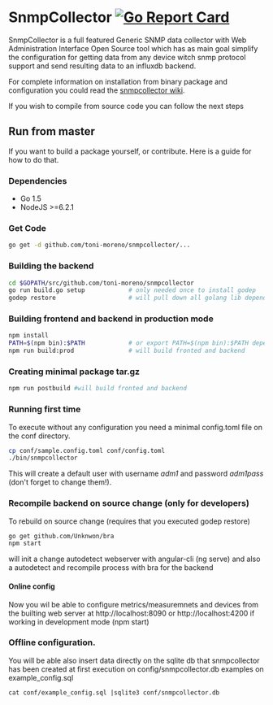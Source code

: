 # SnmpCollector [![Go Report Card](https://goreportcard.com/badge/github.com/toni-moreno/snmpcollector)](https://goreportcard.com/report/github.com/toni-moreno/snmpcollector)

SnmpCollector is a full featured Generic SNMP data collector with Web Administration Interface Open Source tool which has as main goal simplify  the configuration for getting data from any  device witch snmp protocol support and send resulting data to an influxdb backend.

For complete information on installation from  binary package and configuration you could  read the [snmpcollector wiki](https://github.com/toni-moreno/snmpcollector/wiki).

If you wish to compile from source code you can follow the next steps

## Run from master
If you want to build a package yourself, or contribute. Here is a guide for how to do that.

### Dependencies

- Go 1.5
- NodeJS >=6.2.1

### Get Code

```bash
go get -d github.com/toni-moreno/snmpcollector/...
```

### Building the backend


```bash
cd $GOPATH/src/github.com/toni-moreno/snmpcollector
go run build.go setup            # only needed once to install godep
godep restore                    # will pull down all golang lib dependencies in your current GOPATH
```

### Building frontend and backend in production mode

```bash
npm install
PATH=$(npm bin):$PATH            # or export PATH=$(npm bin):$PATH depending on your shell
npm run build:prod               # will build fronted and backend
```
### Creating minimal package tar.gz

```bash
npm run postbuild #will build fronted and backend
```

### Running first time
To execute without any configuration you need a minimal config.toml file on the conf directory.

```bash
cp conf/sample.config.toml conf/config.toml
./bin/snmpcollector
```

This will create a default user with username *adm1* and password *adm1pass* (don't forget to change them!).

### Recompile backend on source change (only for developers)

To rebuild on source change (requires that you executed godep restore)
```bash
go get github.com/Unknwon/bra
npm start
```
will init a change autodetect webserver with angular-cli (ng serve) and also a autodetect and recompile process with bra for the backend


#### Online config

Now you wil be able to configure metrics/measuremnets and devices from the builting web server at  http://localhost:8090 or http://localhost:4200 if working in development mode (npm start)

### Offline configuration.

You will be able also insert data directly on the sqlite db that snmpcollector has been created at first execution on config/snmpcollector.db examples on example_config.sql

```
cat conf/example_config.sql |sqlite3 conf/snmpcollector.db
```
